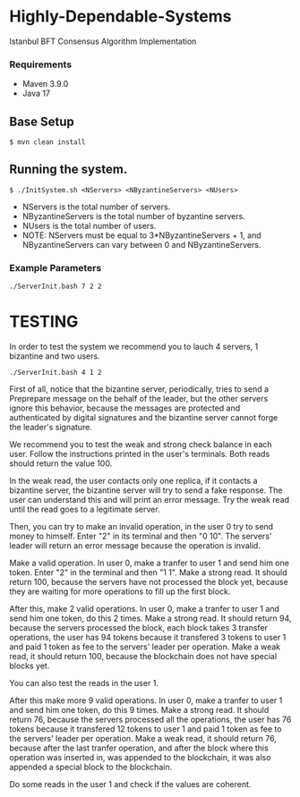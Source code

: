 # Highly-Dependable-Systems
Istanbul BFT Consensus Algorithm Implementation

### Requirements

- Maven 3.9.0
- Java 17

## Base Setup

```shell
$ mvn clean install 
```

## Running the system.

```shell
$ ./InitSystem.sh <NServers> <NByzantineServers> <NUsers> 
```

- NServers is the total number of servers.
- NByzantineServers is the total number of byzantine servers.
- NUsers is the total number of users.
- NOTE: NServers must be equal to 3*NByzantineServers + 1, and NByzantineServers can vary between 0 and NByzantineServers. 

### Example Parameters
```
./ServerInit.bash 7 2 2
```


# TESTING
In order to test the system we recommend you to lauch 4 servers, 1 bizantine and two users.
```
./ServerInit.bash 4 1 2 
```

First of all, notice that the bizantine server, periodically, tries to send a Preprepare message on the behalf of the leader, but the other servers ignore this behavior, because the messages are protected and authenticated by digital signatures and the bizantine server cannot forge the leader's signature.

We recommend you to test the weak and strong check balance in each user. Follow the instructions printed in the user's terminals. Both reads should return the value 100.

In the weak read, the user contacts only one replica, if it contacts a bizantine server, the bizantine server will try to send a fake response. The user can understand this and will print an error message. Try the weak read until the read goes to a legitimate server.

Then, you can try to make an invalid operation, in the user 0 try to send money to himself. Enter "2" in its terminal and then "0 10". The servers' leader will return an error message because the operation is invalid.

Make a valid operation. In user 0, make a tranfer to user 1 and send him one token. Enter "2" in the terminal and then "1 1". Make a strong read. It should return 100, because the servers have not processed the block yet, because they are waiting for more operations to fill up the first block. 

After this, make 2 valid operations. In user 0, make a tranfer to user 1 and send him one token, do this 2 times. Make a strong read. It should return 94, because the servers processed the block, each block takes 3 transfer operations, the user has 94 tokens because it transfered 3 tokens to user 1 and paid 1 token as fee to the servers' leader per operation. Make a weak read, it should return 100, because the blockchain does not have special blocks yet.

You can also test the reads in the user 1.

After this make more 9 valid operations. In user 0, make a tranfer to user 1 and send him one token, do this 9 times. Make a strong read. It should return 76, because the servers processed all the operations, the user has 76 tokens because it transfered 12 tokens to user 1 and paid 1 token as fee to the servers' leader per operation. Make a weak read, it should return 76, because after the last tranfer operation, and after the block where this operation was inserted in, was appended to the blockchain, it was also appended a special block to the blockchain.

Do some reads in the user 1 and check if the values are coherent.
